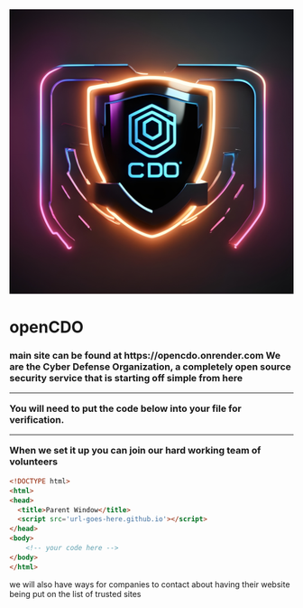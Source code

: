 <img src='cdologo.jpeg'>
<!--meta property=“og:image” content=“cdologo.jpeg ” /> 
<meta property=“og:image” content=“cdologo.jpeg ” /--> 
<h1>openCDO</h1><h3>
 main site can be found at https://opencdo.onrender.com
 We are the Cyber Defense Organization, a completely open source security service that is starting off simple from here
 <hr>
You will need to put the code below into your file for verification.
 <hr>   
When we set it up you can join our hard working team of volunteers
</h3>

```html
<!DOCTYPE html>
<html>
<head>
  <title>Parent Window</title>
  <script src='url-goes-here.github.io'></script>
</head>
<body>
    <!-- your code here -->
</body>
</html>
```
we will also have ways for companies to contact about having their website being put on the list of trusted sites

